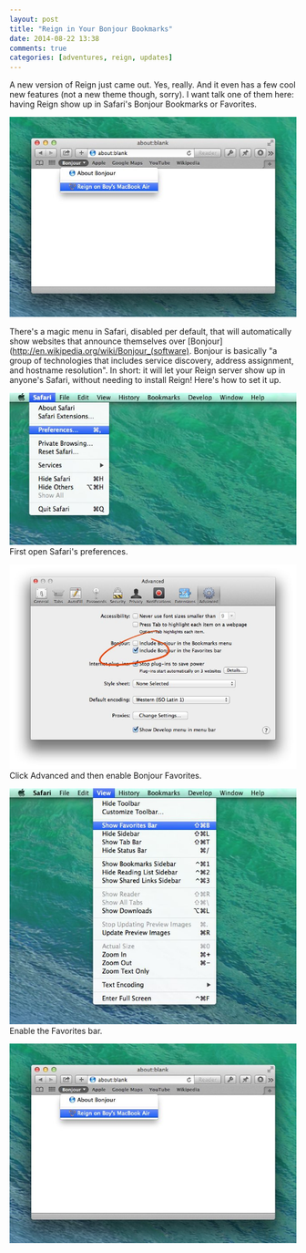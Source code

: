```yaml
---
layout: post
title: "Reign in Your Bonjour Bookmarks"
date: 2014-08-22 13:38
comments: true
categories: [adventures, reign, updates]
---
```


A new version of Reign just came out. Yes, really. And it even has a few cool new features (not a new theme though, sorry). I want talk one of them here: having Reign show up in Safari's Bonjour Bookmarks or Favorites.

![/Reign servers on the network automatically show up!](/assets/img/old/adventures/reign/screenshots/bonjour-bookmarks.jpg)

There's a magic menu in Safari, disabled per default, that will automatically show websites that announce themselves over [Bonjour](http://en.wikipedia.org/wiki/Bonjour_(software). Bonjour is basically "a group of technologies that includes service discovery, address assignment, and hostname resolution". In short: it will let your Reign server show up in anyone's Safari, without needing to install Reign! Here's how to set it up.

<!-- more -->

![Open Safari's preferences](/assets/img/old/adventures/reign/screenshots/safari-preferences.jpg)
First open Safari's preferences.

![Click Advanced and then enable Bonjour Favorites](/assets/img/old/adventures/reign/screenshots/enable-bonjour.jpg)
Click Advanced and then enable Bonjour Favorites.

![Enable the Favorites bar](/assets/img/old/adventures/reign/screenshots/show-favorites.jpg) 
Enable the Favorites bar.

![Reign servers on the network automatically show up!](/assets/img/old/adventures/reign/screenshots/bonjour-bookmarks.jpg)
